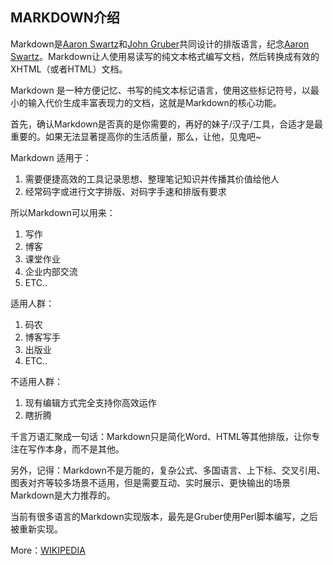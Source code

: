 ## MARKDOWN介绍
Markdown是[Aaron Swartz](http://en.wikipedia.org/wiki/Aaron_Swartz)和[John Gruber](http://en.wikipedia.org/wiki/John_Gruber)共同设计的排版语言，纪念[Aaron Swartz](http://www.rememberaaronsw.com/memories/)。Markdown让人使用易读写的纯文本格式编写文档，然后转换成有效的XHTML（或者HTML）文档。

Markdown 是一种方便记忆、书写的纯文本标记语言，使用这些标记符号，以最小的输入代价生成丰富表现力的文档，这就是Markdown的核心功能。

首先，确认Markdown是否真的是你需要的，再好的妹子/汉子/工具，合适才是最重要的。如果无法显著提高你的生活质量，那么，让他，见鬼吧~

Markdown 适用于：
1. 需要便捷高效的工具记录思想、整理笔记知识并传播其价值给他人
2. 经常码字或进行文字排版、对码字手速和排版有要求

所以Markdown可以用来：
1. 写作
2. 博客
3. 课堂作业
4. 企业内部交流
5. ETC..

适用人群：
1. 码农
2. 博客写手
3. 出版业
4. ETC..

不适用人群：
1. 现有编辑方式完全支持你高效运作
2. 瞎折腾

千言万语汇聚成一句话：Markdown只是简化Word、HTML等其他排版，让你专注在写作本身，而不是其他。

另外，记得：Markdown不是万能的，复杂公式、多国语言、上下标、交叉引用、图表对齐等较多场景不适用，但是需要互动、实时展示、更快输出的场景Markdown是大力推荐的。

当前有很多语言的Markdown实现版本，最先是Gruber使用Perl脚本编写，之后被重新实现。

More：[WIKIPEDIA](https://zh.wikipedia.org/wiki/Markdown)
